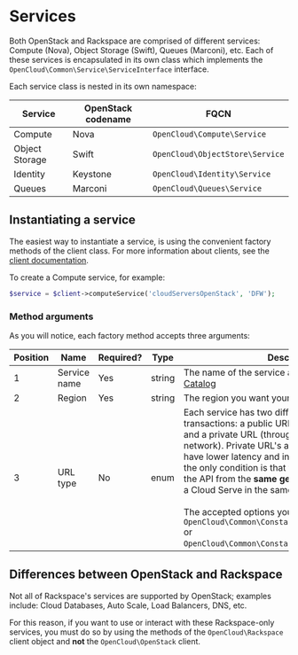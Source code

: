 # Services

Both OpenStack and Rackspace are comprised of different services: Compute (Nova),
Object Storage (Swift), Queues (Marconi), etc.  Each of these services is
encapsulated in its own class which implements the
`OpenCloud\Common\Service\ServiceInterface` interface.

Each service class is nested in its own namespace:

Service|OpenStack codename|FQCN
---|---|---
Compute|Nova|`OpenCloud\Compute\Service`
Object Storage|Swift|`OpenCloud\ObjectStore\Service`
Identity|Keystone|`OpenCloud\Identity\Service`
Queues|Marconi|`OpenCloud\Queues\Service`

## Instantiating a service

The easiest way to instantiate a service, is using the convenient factory
methods of the client class. For more information about clients, see the
[client documentation](Clients.md).

To create a Compute service, for example:

```php
$service = $client->computeService('cloudServersOpenStack', 'DFW');
```

### Method arguments

As you will notice, each factory method accepts three arguments:

Position|Name|Required?|Type|Description
---|---|---|---|---
1|Service name|Yes|string|The name of the service as it appears in the [Service Catalog](https://github.com/rackspace/php-opencloud/blob/master/docs/userguide/Clients.md#service-catalog)
2|Region|Yes|string|The region you want your service to operate in
3|URL type|No|enum|Each service has two different URL types for API transactions: a public URL (i.e. over the Internet) and a private URL (through Rackspace's private network). Private URL's are beneficial because they have lower latency and incur no bandwidth charges; the only condition is that you are communicating to the API from the **same geographic region** (i.e. from a Cloud Serve in the same region). <br><br>The accepted options you may pass in are either `OpenCloud\Common\Constants\Service::INTERNAL_URL` or `OpenCloud\Common\Constants\Service::PUBLIC_URL`.


## Differences between OpenStack and Rackspace

Not all of Rackspace's services are supported by OpenStack; examples include:
Cloud Databases, Auto Scale, Load Balancers, DNS, etc.

For this reason, if you want to use or interact with these Rackspace-only
services, you must do so by using the methods of the `OpenCloud\Rackspace`
client object and **not** the `OpenCloud\OpenStack` client.